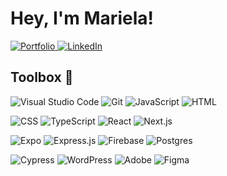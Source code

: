 <h1>Hey, I'm Mariela!</h1>

<p>
  <a href="https://www.maripedrano.com/">
      <img alt="Portfolio" title="Portfolio" target="_blank" src="https://img.shields.io/badge/Portfolio-%23000000.svg?style=for-the-badge&logo=firefox&logoColor=#FF7139">
  </a>
  <a href="https://www.linkedin.com/in/marielapedrano">
      <img alt="LinkedIn" title="LinkedIn" target="_blank" src="https://img.shields.io/badge/linkedin-%230077B5.svg?style=for-the-badge&logo=linkedin&logoColor=white">
  </a>
</p>

<h2>Toolbox 🧰</h2>
<p>
  <img alt="Visual Studio Code" src="https://img.shields.io/badge/Visual%20Studio%20Code-0078d7.svg?logo=visual-studio-code&logoColor=white">
  <img alt="Git" src="https://img.shields.io/badge/Git-F05033.svg?logo=git&logoColor=white">
  <img alt="JavaScript" src="https://img.shields.io/badge/JavaScript-F7DF1E.svg?logo=javascript&logoColor=black">
  <img alt="HTML" src="https://img.shields.io/badge/HTML-E34F26.svg?logo=html5&logoColor=white">
</p>
<p>
  <img alt="CSS" src="https://img.shields.io/badge/css3-%231572B6.svg?style=for-the-badge&logo=css3&logoColor=white">
  <img alt="TypeScript" src="https://img.shields.io/badge/typescript-%23007ACC.svg?style=for-the-badge&logo=typescript&logoColor=white">
  <img alt="React" src="https://img.shields.io/badge/react-%2320232a.svg?style=for-the-badge&logo=react&logoColor=%2361DAFB">
  <img alt="Next.js" src="https://img.shields.io/badge/Next-black?style=for-the-badge&logo=next.js&logoColor=white">
</p>
<p>
  <img alt="Expo" src="https://img.shields.io/badge/expo-1C1E24?style=for-the-badge&logo=expo&logoColor=#D04A37">
  <img alt="Express.js" src="https://img.shields.io/badge/express.js-%23404d59.svg?style=for-the-badge&logo=express&logoColor=%2361DAFB">
  <img alt="Firebase" src="https://img.shields.io/badge/firebase-a08021?style=for-the-badge&logo=firebase&logoColor=ffcd34">
  <img alt="Postgres" src="https://img.shields.io/badge/postgres-%23316192.svg?style=for-the-badge&logo=postgresql&logoColor=white">
</p>
<p>
  <img alt="Cypress" src="https://img.shields.io/badge/-cypress-%23E5E5E5?style=for-the-badge&logo=cypress&logoColor=058a5e">
  <img alt="WordPress" src="https://img.shields.io/badge/WordPress-%23117AC9.svg?style=for-the-badge&logo=WordPress&logoColor=white">
  <img alt="Adobe" src="https://img.shields.io/badge/adobe-%23FF0000.svg?style=for-the-badge&logo=adobe&logoColor=white">
  <img alt="Figma" src="https://img.shields.io/badge/figma-%23F24E1E.svg?style=for-the-badge&logo=figma&logoColor=white">
</p>
